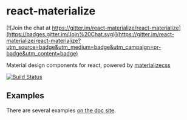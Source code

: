 react-materialize
=================

[![Join the chat at https://gitter.im/react-materialize/react-materialize](https://badges.gitter.im/Join%20Chat.svg)](https://gitter.im/react-materialize/react-materialize?utm_source=badge&utm_medium=badge&utm_campaign=pr-badge&utm_content=badge)

Material design components for react, powered by [materializecss](http://materializecss.com/)

[![Build
Status](https://travis-ci.org/react-materialize/react-materialize.svg?branch=master)](https://travis-ci.org/react-materialize/react-materialize)

Examples
---------

There are several examples [on the doc site](https://react-materialize.github.io).
